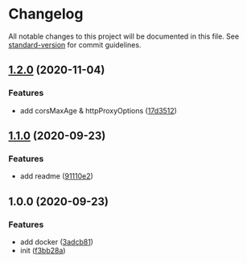 # Changelog

All notable changes to this project will be documented in this file. See [standard-version](https://github.com/conventional-changelog/standard-version) for commit guidelines.

## [1.2.0](https://github.com/fjc0k/cors-anywhere-cli/compare/v1.1.0...v1.2.0) (2020-11-04)

### Features

- add corsMaxAge & httpProxyOptions ([17d3512](https://github.com/fjc0k/cors-anywhere-cli/commit/17d351235a917913dd3469a82dbc4ab56727fad6))

## [1.1.0](https://github.com/fjc0k/cors-anywhere-cli/compare/v1.0.0...v1.1.0) (2020-09-23)

### Features

- add readme ([91110e2](https://github.com/fjc0k/cors-anywhere-cli/commit/91110e209ed8cdbd46411c87c4cac7f2f87f8bdd))

## 1.0.0 (2020-09-23)

### Features

- add docker ([3adcb81](https://github.com/fjc0k/cors-anywhere-cli/commit/3adcb81b63f1296d77f03753913f483f4bb6a62a))
- init ([f3bb28a](https://github.com/fjc0k/cors-anywhere-cli/commit/f3bb28a5d833915fed416253d278a4eb49a51f9a))
